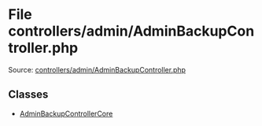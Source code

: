 File controllers/admin/AdminBackupController.php
=========

Source: [controllers/admin/AdminBackupController.php](https://github.com/PrestaShop/PrestaShop/blob/1.5.5.0/controllers/admin/AdminBackupController.php)


Classes
-------

* [AdminBackupControllerCore](class.AdminBackupControllerCore.md)


